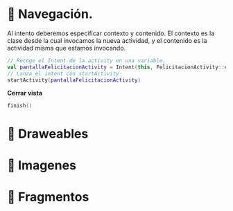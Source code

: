 # 📌 Navegación.
Al intento deberemos especificar contexto y contenido. El contexto es la clase desde la cual invocamos la nueva actividad, y el contenido es la actividad misma que estamos invocando.
```kotlin
// Recoge el Intent de la activity en una variable.
val pantallaFelicitacionActivity = Intent(this, FelicitacionActivity::class.java)
// Lanza el intent con startActivity
startActivity(pantallaFelicitacionActivity)
```
**Cerrar vista**
```kotlin
finish()
```

# 📌 Draweables

# 📌 Imagenes

# 📌 Fragmentos

